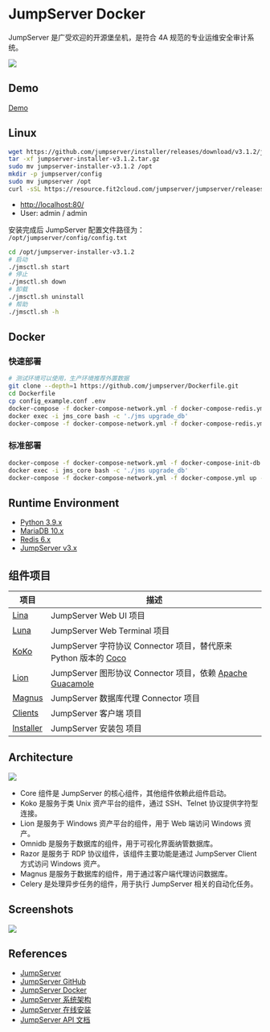 # JumpServer Docker

JumpServer 是广受欢迎的开源堡垒机，是符合 4A 规范的专业运维安全审计系统。

![](https://docs.jumpserver.org/zh/v3/img/index_02.png)

## Demo
[Demo](https://demo.jumpserver.org/)

## Linux
```sh
wget https://github.com/jumpserver/installer/releases/download/v3.1.2/jumpserver-installer-v3.1.2.tar.gz
tar -xf jumpserver-installer-v3.1.2.tar.gz
sudo mv jumpserver-installer-v3.1.2 /opt
mkdir -p jumpserver/config
sudo mv jumpserver /opt
curl -sSL https://resource.fit2cloud.com/jumpserver/jumpserver/releases/latest/download/quick_start.sh | bash
```
- [http://localhost:80/](http://localhost:80/)
- User: admin / admin

安装完成后 JumpServer 配置文件路径为： `/opt/jumpserver/config/config.txt`
```sh
cd /opt/jumpserver-installer-v3.1.2
# 启动
./jmsctl.sh start
# 停止
./jmsctl.sh down
# 卸载
./jmsctl.sh uninstall
# 帮助
./jmsctl.sh -h
```

## Docker
### 快速部署
```sh
# 测试环境可以使用，生产环境推荐外置数据
git clone --depth=1 https://github.com/jumpserver/Dockerfile.git
cd Dockerfile
cp config_example.conf .env
docker-compose -f docker-compose-network.yml -f docker-compose-redis.yml -f docker-compose-mariadb.yml -f docker-compose-init-db.yml up -d
docker exec -i jms_core bash -c './jms upgrade_db'
docker-compose -f docker-compose-network.yml -f docker-compose-redis.yml -f docker-compose-mariadb.yml -f docker-compose.yml up -d
```

### 标准部署
```sh
docker-compose -f docker-compose-network.yml -f docker-compose-init-db.yml up -d
docker exec -i jms_core bash -c './jms upgrade_db'
docker-compose -f docker-compose-network.yml -f docker-compose.yml up -d
```

## Runtime Environment
- [Python 3.9.x](https://www.python.org/downloads/)
- [MariaDB 10.x](https://mariadb.org/download/)
- [Redis 6.x](https://redis.io/download)
- [JumpServer v3.x](https://community.fit2cloud.com/#/products/jumpserver/downloads)

## 组件项目

| 项目 | 描述 |
|---|---|
| [Lina](https://github.com/jumpserver/lina) | JumpServer Web UI 项目|
| [Luna](https://github.com/jumpserver/luna) | JumpServer Web Terminal 项目|
| [KoKo](https://github.com/jumpserver/koko) | JumpServer 字符协议 Connector 项目，替代原来 Python 版本的 [Coco](https://github.com/jumpserver/coco)|
| [Lion](https://github.com/jumpserver/lion-release) | JumpServer 图形协议 Connector 项目，依赖 [Apache Guacamole](https://guacamole.apache.org/)|
| [Magnus](https://github.com/jumpserver/magnus-release) | JumpServer 数据库代理 Connector 项目|
| [Clients](https://github.com/jumpserver/clients) | JumpServer 客户端 项目|
| [Installer](https://github.com/jumpserver/installer) | JumpServer 安装包 项目|

## Architecture
![](https://docs.jumpserver.org/zh/v3/img/architecture_01.png)

- Core 组件是 JumpServer 的核心组件，其他组件依赖此组件启动。
- Koko 是服务于类 Unix 资产平台的组件，通过 SSH、Telnet 协议提供字符型连接。
- Lion 是服务于 Windows 资产平台的组件，用于 Web 端访问 Windows 资产。
- Omnidb 是服务于数据库的组件，用于可视化界面纳管数据库。
- Razor 是服务于 RDP 协议组件，该组件主要功能是通过 JumpServer Client 方式访问 Windows 资产。
- Magnus 是服务于数据库的组件，用于通过客户端代理访问数据库。
- Celery 是处理异步任务的组件，用于执行 JumpServer 相关的自动化任务。

## Screenshots
![](https://docs.jumpserver.org/zh/v3/img/dashboard.png)

## References
- [JumpServer](https://www.jumpserver.org/)
- [JumpServer GitHub](https://github.com/jumpserver/jumpserver)
- [JumpServer Docker](https://github.com/jumpserver/Dockerfile)
- [JumpServer 系统架构](https://docs.jumpserver.org/zh/v3/architecture/)
- [JumpServer 在线安装](https://docs.jumpserver.org/zh/v3/installation/setup_linux_standalone/online_install/)
- [JumpServer API 文档](https://docs.jumpserver.org/zh/v3/dev/rest_api/)